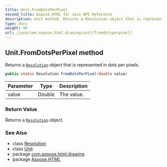 ```yaml
---
title: Unit.FromDotsPerPixel
second_title: Aspose.HTML for Java API Reference
description: Unit method. Returns a Resolution object that is represented in dots per pixels
type: docs
weight: 90
url: /java/com.aspose.html.drawing/unit/fromdotsperpixel/
---
```

## Unit.FromDotsPerPixel method

Returns a [`Resolution`](../../resolution/) object that is represented in dots per pixels.

```java
public static Resolution FromDotsPerPixel(double value)
```

| Parameter | Type | Description |
| --- | --- | --- |
| value | Double | The value. |

### Return Value

Returns a [`Resolution`](../../resolution/) object.

### See Also

* class [Resolution](../../resolution/)
* class [Unit](../)
* package [com.aspose.html.drawing](../../unit/)
* package [Aspose.HTML](../../../)
